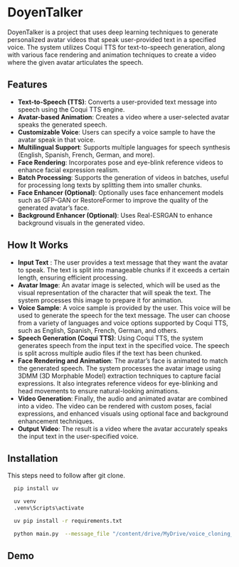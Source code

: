 # DoyenTalker

DoyenTalker is a project that uses deep learning techniques to generate personalized avatar videos that speak user-provided text in a specified voice. The system utilizes Coqui TTS for text-to-speech generation, along with
various face rendering and animation techniques to create a video where the given avatar articulates the speech.

## Features

- **Text-to-Speech (TTS)**: Converts a user-provided text message into speech using the Coqui TTS engine.
- **Avatar-based Animation**: Creates a video where a user-selected avatar speaks the generated speech.
- **Customizable Voice**: Users can specify a voice sample to have the avatar speak in that voice.
- **Multilingual Support**: Supports multiple languages for speech synthesis (English, Spanish, French, German, and more).
- **Face Rendering**: Incorporates pose and eye-blink reference videos to enhance facial expression realism.
- **Batch Processing**: Supports the generation of videos in batches, useful for processing long texts by splitting them into smaller chunks.
- **Face Enhancer (Optional)**: Optionally uses face enhancement models such as GFP-GAN or RestoreFormer to improve the quality of the generated avatar’s face.
- **Background Enhancer (Optional)**: Uses Real-ESRGAN to enhance background visuals in the generated video.

## How It Works

- **Input Text** : The user provides a text message that they want the avatar to speak. The text is split into manageable chunks if it exceeds a certain length, ensuring efficient processing.
- **Avatar Image**: An avatar image is selected, which will be used as the visual representation of the character that will speak the text. The system processes this image to prepare it for animation.
- **Voice Sample**: A voice sample is provided by the user. This voice will be used to generate the speech for the text message. The user can choose from a variety of languages and voice options supported by Coqui TTS, such as English, Spanish, French, German, and others.
- **Speech Generation (Coqui TTS)**: Using Coqui TTS, the system generates speech from the input text in the specified voice. The speech is split across multiple audio files if the text has been chunked.
- **Face Rendering and Animation**: The avatar’s face is animated to match the generated speech. The system processes the avatar image using 3DMM (3D Morphable Model) extraction techniques to capture facial expressions. It also integrates reference videos for eye-blinking and head movements to ensure natural-looking animations.
- **Video Generation**: Finally, the audio and animated avatar are combined into a video. The video can be rendered with custom poses, facial expressions, and enhanced visuals using optional face and background enhancement techniques.
- **Output Video**: The result is a video where the avatar accurately speaks the input text in the user-specified voice.

## Installation

This steps need to follow after git clone.

```bash
  pip install uv
```

```bash
  uv venv
  .venv\Scripts\activate
```

```bash
  uv pip install -r requirements.txt
```

```bash
  python main.py  --message_file "/content/drive/MyDrive/voice_cloning_data/test_message.txt" --voice "/content/DoyenTalker/backend/assets/voice/ab_voice.mp3" --lang en --avatar_image "/content/DoyenTalker/backend/assets/avatar/male10.jpeg"
```

## Demo
